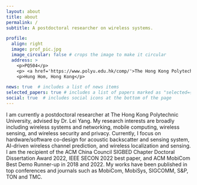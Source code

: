 ```yaml
---
layout: about
title: about
permalink: /
subtitle: A postdoctoral researcher on wireless systems.

profile:
  align: right
  image: prof_pic.jpg
  image_circular: false # crops the image to make it circular
  address: >
    <p>PQ504</p>
    <p> <a href='https://www.polyu.edu.hk/comp/'>The Hong Kong Polytechnic University</a> </p>
    <p>Hung Hom, Hong Kong</p>

news: true  # includes a list of news items
selected_papers: true # includes a list of papers marked as "selected={true}"
social: true  # includes social icons at the bottom of the page
---
```


I am currently a postdoctoral researcher at The Hong Kong Polytechnic University, advised by Dr. Lei Yang. My research interests are broadly including wireless systems and networking, mobile computing, wireless sensing, and wireless security and privacy. Currently, I focus on hardware/software co-design for acoustic backscatter and sensing system, AI-driven wireless channel prediction, and wireless localization and sensing. I am the recipient of the ACM China Council SIGBED Chapter Doctoral Dissertation Award 2022, IEEE SECON 2022 best paper, and ACM MobiCom Best Demo Runner-up in 2018 and 2022. My works have been published in top conferences and journals such as MobiCom, MobiSys, SIGCOMM, S&P, TON and TMC.

<!-- Write your biography here. Tell the world about yourself. Link to your favorite [subreddit](http://reddit.com). You can put a picture in, too. The code is already in, just name your picture `prof_pic.jpg` and put it in the `img/` folder.

Put your address / P.O. box / other info right below your picture. You can also disable any these elements by editing `profile` property of the YAML header of your `_pages/about.md`. Edit `_bibliography/papers.bib` and Jekyll will render your [publications page](/al-folio/publications/) automatically.

Link to your social media connections, too. This theme is set up to use [Font Awesome icons](http://fortawesome.github.io/Font-Awesome/) and [Academicons](https://jpswalsh.github.io/academicons/), like the ones below. Add your Facebook, Twitter, LinkedIn, Google Scholar, or just disable all of them. -->
